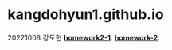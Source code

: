 # kangdohyun1.github.io

20221008 강도현
[**homework2-1**](https://kangdohyun1.github.io/homework2-1.html).
[**homework-2**](https://kangdohyun1.github.io/homework-2.html).

